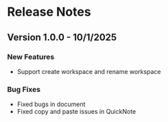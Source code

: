 # Release Notes

## Version 1.0.0 - 10/1/2025

### New Features

- Support create workspace and rename workspace

### Bug Fixes

- Fixed bugs in document
- Fixed copy and paste issues in QuickNote